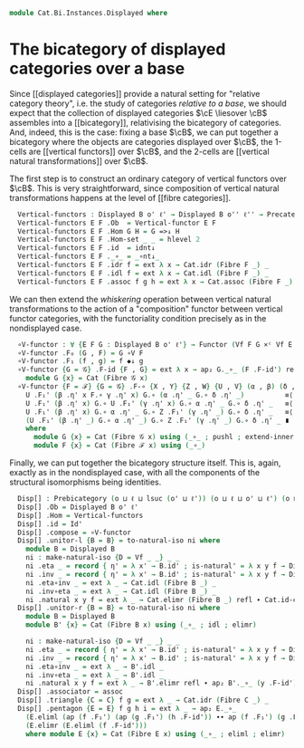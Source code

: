 <!--
```agda
open import Cat.Functor.Naturality
open import Cat.Displayed.Functor
open import Cat.Instances.Product
open import Cat.Displayed.Fibre
open import Cat.Displayed.Base
open import Cat.Bi.Base
open import Cat.Prelude

import Cat.Displayed.Reasoning as Disp
import Cat.Reasoning as Cat
```
-->

```agda
module Cat.Bi.Instances.Displayed where
```

<!--
```agda
private variable
  o ℓ o' ℓ' o'' ℓ'' : Level
  B : Precategory o ℓ

```
-->

# The bicategory of displayed categories over a base

Since [[displayed categories]] provide a natural setting for "relative
category theory", i.e. the study of categories *relative to a base*, we
should expect that the collection of displayed categories $\cE \liesover
\cB$ assembles into a [[bicategory]], relativising the bicategory of
categories. And, indeed, this is the case: fixing a base $\cB$, we can
put together a bicategory where the objects are categories displayed
over $\cB$, the 1-cells are [[vertical functors]] over $\cB$, and the
2-cells are [[vertical natural transformations]] over $\cB$.

<!--
```agda
module _ where
  open Precategory
```
-->

The first step is to construct an ordinary category of vertical functors
over $\cB$. This is very straightforward, since composition of vertical
natural transformations happens at the level of [[fibre categories]].

```agda
  Vertical-functors : Displayed B o' ℓ' → Displayed B o'' ℓ'' → Precategory _ _
  Vertical-functors E F .Ob  = Vertical-functor E F
  Vertical-functors E F .Hom G H = G =>↓ H
  Vertical-functors E F .Hom-set _ _ = hlevel 2
  Vertical-functors E F .id  = idnt↓
  Vertical-functors E F ._∘_ = _∘nt↓_
  Vertical-functors E F .idr f = ext λ x → Cat.idr (Fibre F _) _
  Vertical-functors E F .idl f = ext λ x → Cat.idl (Fibre F _) _
  Vertical-functors E F .assoc f g h = ext λ x → Cat.assoc (Fibre F _) _ _ _
```

<!--
```agda
module _ {o ℓ} (B : Precategory o ℓ) (o' ℓ' : Level) where
  open Prebicategory

  private
    Vf : Displayed B o' ℓ' → Displayed B o'' ℓ'' → Precategory _ _
    Vf = Vertical-functors

  open Vertical-functor
  open make-natural-iso
  open Functor
  open _=>↓_
```
-->

We can then extend the *whiskering* operation between vertical natural
transformations to the action of a "composition" functor between
vertical functor categories, with the functoriality condition precisely
as in the nondisplayed case.

```agda
  ∘V-functor : ∀ {E F G : Displayed B o' ℓ'} → Functor (Vf F G ×ᶜ Vf E F) (Vf E G)
  ∘V-functor .F₀ (G , F) = G ∘V F
  ∘V-functor .F₁ (f , g) = f ◆↓ g
  ∘V-functor {G = 𝒢} .F-id {F , G} = ext λ x → ap₂ G._∘_ (F .F-id') refl ∙ G.idr _ where
    module G {x} = Cat (Fibre 𝒢 x)
  ∘V-functor {F = ℱ} {G = 𝒢} .F-∘ {X , Y} {Z , W} {U , V} (α , β) (δ , γ) = ext λ x →
    U .F₁' (β .η' x F.∘ γ .η' x) G.∘ (α .η' _ G.∘ δ .η' _)          ≡⟨ G.pushl (F-∘↓ U) ⟩
    U .F₁' (β .η' x) G.∘ U .F₁' (γ .η' x) G.∘ α .η' _ G.∘ δ .η' _   ≡⟨ G.extend-inner (sym (is-natural↓ α _ _ _)) ⟩
    U .F₁' (β .η' x) G.∘ α .η' _ G.∘ Z .F₁' (γ .η' _) G.∘ δ .η' _   ≡⟨ G.pulll refl ⟩
    (U .F₁' (β .η' _) G.∘ α .η' _) G.∘ Z .F₁' (γ .η' _) G.∘ δ .η' _ ∎
    where
      module G {x} = Cat (Fibre 𝒢 x) using (_∘_ ; pushl ; extend-inner ; pulll)
      module F {x} = Cat (Fibre ℱ x) using (_∘_)
```

<!--
```agda
  private
    assoc : Associator-for Vf ∘V-functor
    assoc {D = D} = to-natural-iso ni where
      module D = Displayed D
      module D' {x} = Cat (Fibre D x) using (_∘_ ; idl ; idr ; elimr ; pushl ; introl)

      ni : make-natural-iso {D = Vf _ _} _ _
      ni .eta _ = record { η' = λ x' → D.id' ; is-natural' = λ x y f → Disp.id-comm-sym[] D }
      ni .inv _ = record { η' = λ x' → D.id' ; is-natural' = λ x y f → Disp.id-comm-sym[] D }
      ni .eta∘inv _ = ext λ _ → D'.idl _
      ni .inv∘eta _ = ext λ _ → D'.idl _
      ni .natural x y f = ext λ _ → D'.idr _ ∙∙ D'.pushl (F-∘↓ (y .fst)) ∙∙ D'.introl refl
```
-->

Finally, we can put together the bicategory structure itself. This is,
again, exactly as in the nondisplayed case, with all the components of
the structural isomorphisms being identities.

```agda
  Disp[] : Prebicategory (o ⊔ ℓ ⊔ lsuc (o' ⊔ ℓ')) (o ⊔ ℓ ⊔ o' ⊔ ℓ') (o ⊔ ℓ ⊔ o' ⊔ ℓ')
  Disp[] .Ob = Displayed B o' ℓ'
  Disp[] .Hom = Vertical-functors
  Disp[] .id = Id'
  Disp[] .compose = ∘V-functor
  Disp[] .unitor-l {B = B} = to-natural-iso ni where
    module B = Displayed B
    ni : make-natural-iso {D = Vf _ _} _ _
    ni .eta _ = record { η' = λ x' → B.id' ; is-natural' = λ x y f → Disp.id-comm-sym[] B }
    ni .inv _ = record { η' = λ x' → B.id' ; is-natural' = λ x y f → Disp.id-comm-sym[] B }
    ni .eta∘inv _ = ext λ _ → Cat.idl (Fibre B _) _
    ni .inv∘eta _ = ext λ _ → Cat.idl (Fibre B _) _
    ni .natural x y f = ext λ _ → Cat.elimr (Fibre B _) refl ∙ Cat.id-comm (Fibre B _)
  Disp[] .unitor-r {B = B} = to-natural-iso ni where
    module B = Displayed B
    module B' {x} = Cat (Fibre B x) using (_∘_ ; idl ; elimr)

    ni : make-natural-iso {D = Vf _ _} _ _
    ni .eta _ = record { η' = λ x' → B.id' ; is-natural' = λ x y f → Disp.id-comm-sym[] B }
    ni .inv _ = record { η' = λ x' → B.id' ; is-natural' = λ x y f → Disp.id-comm-sym[] B }
    ni .eta∘inv _ = ext λ _ → B'.idl _
    ni .inv∘eta _ = ext λ _ → B'.idl _
    ni .natural x y f = ext λ _ → B'.elimr refl ∙ ap₂ B'._∘_ (y .F-id') refl
  Disp[] .associator = assoc
  Disp[] .triangle {C = C} f g = ext λ _ → Cat.idr (Fibre C _) _
  Disp[] .pentagon {E = E} f g h i = ext λ _ → ap₂ E._∘_
    (E.eliml (ap (f .F₁') (ap (g .F₁') (h .F-id')) ∙∙ ap (f .F₁') (g .F-id') ∙∙ f .F-id'))
    (E.elimr (E.eliml (f .F-id')))
    where module E {x} = Cat (Fibre E x) using (_∘_ ; eliml ; elimr)
```
